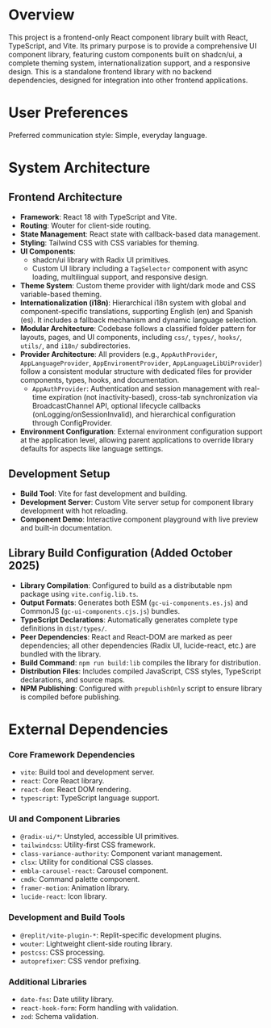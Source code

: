 # Overview

This project is a frontend-only React component library built with React, TypeScript, and Vite. Its primary purpose is to provide a comprehensive UI component library, featuring custom components built on shadcn/ui, a complete theming system, internationalization support, and a responsive design. This is a standalone frontend library with no backend dependencies, designed for integration into other frontend applications.

# User Preferences

Preferred communication style: Simple, everyday language.

# System Architecture

## Frontend Architecture
- **Framework**: React 18 with TypeScript and Vite.
- **Routing**: Wouter for client-side routing.
- **State Management**: React state with callback-based data management.
- **Styling**: Tailwind CSS with CSS variables for theming.
- **UI Components**:
  - shadcn/ui library with Radix UI primitives.
  - Custom UI library including a `TagSelector` component with async loading, multilingual support, and responsive design.
- **Theme System**: Custom theme provider with light/dark mode and CSS variable-based theming.
- **Internationalization (i18n)**: Hierarchical i18n system with global and component-specific translations, supporting English (en) and Spanish (es). It includes a fallback mechanism and dynamic language selection.
- **Modular Architecture**: Codebase follows a classified folder pattern for layouts, pages, and UI components, including `css/`, `types/`, `hooks/`, `utils/`, and `i18n/` subdirectories.
- **Provider Architecture**: All providers (e.g., `AppAuthProvider`, `AppLanguageProvider`, `AppEnviromentProvider`, `AppLanguageLibUiProvider`) follow a consistent modular structure with dedicated files for provider components, types, hooks, and documentation.
  - `AppAuthProvider`: Authentication and session management with real-time expiration (not inactivity-based), cross-tab synchronization via BroadcastChannel API, optional lifecycle callbacks (onLogging/onSessionInvalid), and hierarchical configuration through ConfigProvider.
- **Environment Configuration**: External environment configuration support at the application level, allowing parent applications to override library defaults for aspects like language settings.

## Development Setup
- **Build Tool**: Vite for fast development and building.
- **Development Server**: Custom Vite server setup for component library development with hot reloading.
- **Component Demo**: Interactive component playground with live preview and built-in documentation.

## Library Build Configuration (Added October 2025)
- **Library Compilation**: Configured to build as a distributable npm package using `vite.config.lib.ts`.
- **Output Formats**: Generates both ESM (`gc-ui-components.es.js`) and CommonJS (`gc-ui-components.cjs.js`) bundles.
- **TypeScript Declarations**: Automatically generates complete type definitions in `dist/types/`.
- **Peer Dependencies**: React and React-DOM are marked as peer dependencies; all other dependencies (Radix UI, lucide-react, etc.) are bundled with the library.
- **Build Command**: `npm run build:lib` compiles the library for distribution.
- **Distribution Files**: Includes compiled JavaScript, CSS styles, TypeScript declarations, and source maps.
- **NPM Publishing**: Configured with `prepublishOnly` script to ensure library is compiled before publishing.

# External Dependencies

### Core Framework Dependencies
- `vite`: Build tool and development server.
- `react`: Core React library.
- `react-dom`: React DOM rendering.
- `typescript`: TypeScript language support.

### UI and Component Libraries
- `@radix-ui/*`: Unstyled, accessible UI primitives.
- `tailwindcss`: Utility-first CSS framework.
- `class-variance-authority`: Component variant management.
- `clsx`: Utility for conditional CSS classes.
- `embla-carousel-react`: Carousel component.
- `cmdk`: Command palette component.
- `framer-motion`: Animation library.
- `lucide-react`: Icon library.

### Development and Build Tools
- `@replit/vite-plugin-*`: Replit-specific development plugins.
- `wouter`: Lightweight client-side routing library.
- `postcss`: CSS processing.
- `autoprefixer`: CSS vendor prefixing.

### Additional Libraries
- `date-fns`: Date utility library.
- `react-hook-form`: Form handling with validation.
- `zod`: Schema validation.